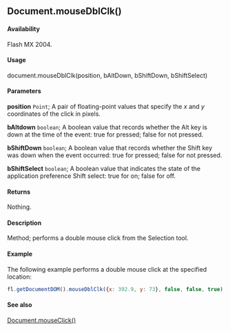 ## Document.mouseDblClk()

#### Availability

Flash MX 2004.

#### Usage

document.mouseDblClk(position, bAltDown, bShiftDown, bShiftSelect)

#### Parameters

**position** `Point`; A pair of floating-point values that specify the *x* and *y* coordinates of the click in pixels.

**bAltdown** `boolean`; A boolean value that records whether the Alt key is down at the time of the event: true for pressed; false
for not pressed.

**bShiftDown** `boolean`; A boolean value that records whether the Shift key was down when the event occurred: true for pressed;
false for not pressed.

**bShiftSelect** `boolean`; A boolean value that indicates the state of the application preference Shift select: true for on; false for off.

#### Returns

Nothing.

#### Description

Method; performs a double mouse click from the Selection tool.

#### Example

The following example performs a double mouse click at the specified location:

```javascript
fl.getDocumentDOM().mouseDblClk({x: 392.9, y: 73}, false, false, true);
```

#### See also

[Document.mouseClick()](../Document_object/Document130.md)
